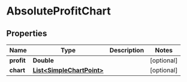 # AbsoluteProfitChart

## Properties
Name | Type | Description | Notes
------------ | ------------- | ------------- | -------------
**profit** | **Double** |  |  [optional]
**chart** | [**List&lt;SimpleChartPoint&gt;**](SimpleChartPoint.md) |  |  [optional]
